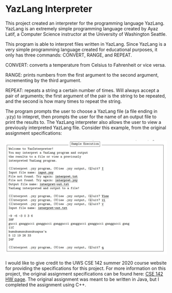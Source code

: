# YazLang Interpreter

This project created an interpreter for the programming language YazLang. YazLang is an extremely simple programming language created by Ayaz Latif, a Computer Science instructor at the University of Washington Seattle.

This program is able to interpret files written in YazLang. Since YazLang is a very simple programming language created for educational purposes, it only has three commands: CONVERT, RANGE, and REPEAT.

CONVERT: converts a temperature from Celsius to Fahrenheit or vice versa.

RANGE: prints numbers from the first argument to the second argument, incrementing by the third argument.

REPEAT: repeats a string a certain number of times. Will always accept a pair of arguments; the first argument of the pair is the string to be repeated, and the second is how many times to repeat the string.

The program prompts the user to choose a YazLang file (a file ending in .yzy) to intepret, then prompts the user for the name of an output file to print the results to. The YazLang interpreter also allows the user to view a previously interpreted YazLang file. Consider this example, from the original assignment specifications:

![Sample Execution](https://github.com/leeway64/YazLang-Interpreter/blob/main/Sample%20Execution.jpg)

I would like to give credit to the UWS CSE 142 summer 2020 course website for providing the specifications for this project. For more information on this project, the original assignment specifications can be found here: [CSE 142 HW page](https://courses.cs.washington.edu/courses/cse142/20su/homework.html#a6). The original assignment was meant to be written in Java, but I completed the assignment using C++.
